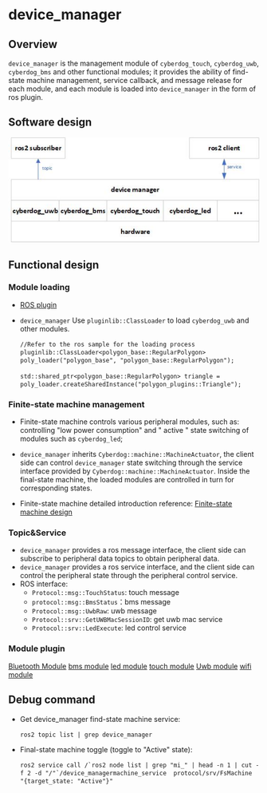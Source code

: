 # device_manager 

## Overview

``device_manager`` is the management module of ``cyberdog_touch``, ``cyberdog_uwb``, ``cyberdog_bms`` and other functional modules; it provides the ability of find-state machine management, service callback, and message release for each module, and each module is loaded into ``device_manager`` in the form of ros plugin.

## Software design

 <center>

 ![avatar](./image/device_manager/device_manager.png)

</center>

## Functional design

### Module loading

- [ROS plugin](https://github.com/ros2/ros2_documentation/blob/galactic/source/Tutorials/Beginner-Client-Libraries/Pluginlib.rst)

- ``device_manager`` Use ``pluginlib::ClassLoader`` to load ``cyberdog_uwb`` and other modules.
  ```
  //Refer to the ros sample for the loading process
  pluginlib::ClassLoader<polygon_base::RegularPolygon> poly_loader("polygon_base", "polygon_base::RegularPolygon");

  std::shared_ptr<polygon_base::RegularPolygon> triangle = poly_loader.createSharedInstance("polygon_plugins::Triangle");
  ```

### Finite-state machine management
- Finite-state machine controls various peripheral modules, such as: controlling "low power consumption" and " active " state switching of modules such as ``cyberdog_led``;

- ``device_manager`` inherits ``Cyberdog::machine::MachineActuator``, the client side can control ``device_manager`` state switching through the service interface provided by ``Cyberdog::machine::MachineActuator``. Inside the final-state machine, the loaded modules are controlled in turn for corresponding states.

- Finite-state machine detailed introduction reference: [Finite-state machine design](/en/cyberdog_machine_en.md )

### Topic&Service

- ``device_manager`` provides a ros message interface, the client side can subscribe to peripheral data topics to obtain peripheral data.
- ``device_manager`` provides a ros service interface, and the client side can control the peripheral state through the peripheral control service.
- ROS interface:
  - ``Protocol::msg::TouchStatus``: touch message
  - ``protocol::msg::BmsStatus``：bms message
  - ``Protocol::msg::UwbRaw``: uwb message
  - ``Protocol::srv::GetUWBMacSessionID``: get uwb  mac service
  - ``Protocol::srv::LedExecute``: led control service

### Module plugin

[Bluetooth Module](/en/cyberdog_bluetooth_en.md )
[bms module](/en/cyberdog_bms_en.md)
[led module](/en/cyberdog_led_en.md)
[touch module](/en/cyberdog_touch_en.md)
[Uwb module](/en/cyberdog_uwb_en.md )
[wifi module](/en/cyberdog_wifi_en.md)

## Debug command

- Get device_manager find-state machine service:
  
  ```
  ros2 topic list | grep device_manager
  ```

- Final-state machine toggle (toggle to "Active" state):

    ```
    ros2 service call /`ros2 node list | grep "mi_" | head -n 1 | cut -f 2 -d "/"`/device_managermachine_service  protocol/srv/FsMachine  "{target_state: "Active"}"
    ```
